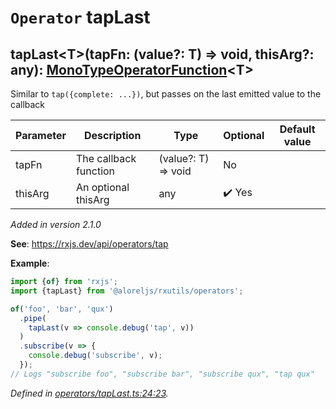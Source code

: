# `Operator` tapLast

## tapLast\<T>(tapFn: (value?: T) => void, thisArg?: any): [MonoTypeOperatorFunction](https://rxjs.dev/api/index/interface/MonoTypeOperatorFunction)\<T>

Similar to <code>tap({complete: ...})</code>, but passes on the last emitted value to the callback

| **Parameter** | **Description** | **Type** | **Optional** | **Default value** |
|---------------|-----------------|----------|--------------|-------------------|
| tapFn | The callback function | <span>(value?: T) => void</span> | No |  |
| thisArg | An optional thisArg | <span>any</span> | :heavy_check_mark: Yes |  |

*Added in version 2.1.0*

**See**: https://rxjs.dev/api/operators/tap

**Example**:
```typescript
import {of} from 'rxjs';
import {tapLast} from '@aloreljs/rxutils/operators';

of('foo', 'bar', 'qux')
  .pipe(
    tapLast(v => console.debug('tap', v))
  )
  .subscribe(v => {
    console.debug('subscribe', v);
  });
// Logs "subscribe foo", "subscribe bar", "subscribe qux", "tap qux"
```

*Defined in [operators/tapLast.ts:24:23](https://github.com/Alorel/rxutils/blob/93f4d1c/projects/rxutils/operators/tapLast.ts#L24).*
